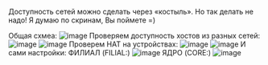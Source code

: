 Доступность сетей можно сделать через «костыль». Но так делать не надо!
Я думаю по скринам, Вы поймете =)

Общая схмеа:
![image](https://user-images.githubusercontent.com/62753044/225565245-6cbd1033-208d-455f-a8f7-efd4c7386316.png)
Проверяем доступность хостов из разных сетей:
![image](https://user-images.githubusercontent.com/62753044/225565288-da461a7c-7297-45da-97b2-554626bce0c1.png)
![image](https://user-images.githubusercontent.com/62753044/225565322-f009ce27-147b-4031-b428-69f578658660.png)
Проверем НАТ на устройствах:
![image](https://user-images.githubusercontent.com/62753044/225565590-bcc57bd8-79fc-4552-8961-8579767d3f53.png)
![image](https://user-images.githubusercontent.com/62753044/225565699-090f6ea5-ea88-4565-8b37-f4bec8733b51.png)
И сами настройки:
ФИЛИАЛ (FILIAL:)
![image](https://user-images.githubusercontent.com/62753044/225565808-ee3fe88c-117c-48a8-998a-68395b785e81.png)
ЯДРО (CORE:)
![image](https://user-images.githubusercontent.com/62753044/225565933-f82f7895-2d09-4a8f-8d7d-8582f4d81d15.png)
